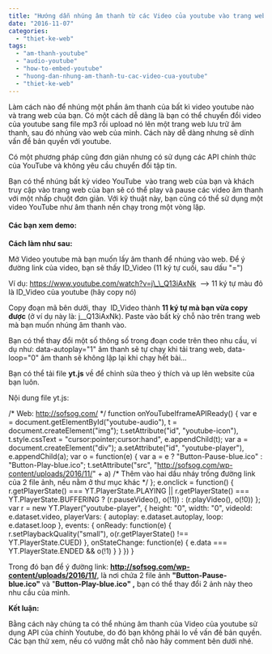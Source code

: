 ```yaml
---
title: "Hướng dẫn nhúng âm thanh từ các Video của youtube vào trang web."
date: "2016-11-07"
categories: 
  - "thiet-ke-web"
tags: 
  - "am-thanh-youtube"
  - "audio-youtube"
  - "how-to-embed-youtube"
  - "huong-dan-nhung-am-thanh-tu-cac-video-cua-youtube"
  - "thiet-ke-web"
---
```


Làm cách nào để nhúng một phần âm thanh của bất kì video youtube nào và trang web của bạn. Có một cách dễ dàng là bạn có thể chuyển đổi video của youtube sang file mp3 rồi upload nó lên một trang web lưu trữ âm thanh, sau đó nhúng vào web của mình. Cách này dễ dàng nhưng sẽ dính vấn đề bản quyền với youtube.

Có một phương pháp cũng đơn giản nhưng có sử dụng các API chính thức của YouTube và không yêu cầu chuyển đổi tập tin.

Bạn có thể nhúng bất kỳ video YouTube  vào trang web của bạn và khách truy cập vào trang web của bạn sẽ có thể play và pause các video âm thanh với một nhấp chuột đơn giản. Với kỹ thuật này, bạn cũng có thể sử dụng một video YouTube như âm thanh nền chạy trong một vòng lặp.

#### Các bạn xem demo:

<script src="https://www.youtube.com/iframe_api"></script>

<script src="http://sofsog.com/wp-content/uploads/2016/11/yt.js"></script>

**Cách làm như sau:**

Mở Video youtube mà bạn muốn lấy âm thanh để nhúng vào web. Để ý đường link của video, bạn sẽ thấy ID\_Video (11 ký tự cuối, sau dấu "=")

Ví dụ: https://www.youtube.com/watch?v=j\_\_Q13iAxNk  --> 11 ký tự màu đỏ là ID\_Video của youtube (hãy copy nó)

Copy đoạn mã bên dưới, thay  ID\_Video thành **11 ký tự mà bạn vừa copy được** (ở ví dụ này là: j\_\_Q13iAxNk). Paste vào bất kỳ chỗ nào trên trang web mà bạn muốn nhúng âm thanh vào.

<div data-video="ID\_Video"  
         data-autoplay="0"         
         data-loop="1"             
         id="youtube-audio">
  </div>
  <script src="https://www.youtube.com/iframe\_api"></script>
  <script src="http://sofsog.com/wp-content/uploads/2016/11/yt.js"></script>

Bạn có thể thay đổi một số thông số trong đoạn code trên theo nhu cầu, ví dụ như: data-autoplay="1" âm thanh sẽ tự chạy khi tải trang web, data-loop="0" âm thanh sẽ không lập lại khi chạy hết bài...

Bạn có thể tải file **yt.js** về để chỉnh sửa theo ý thích và up lên website của bạn luôn.

Nội dung file yt.js:

/\* 
  Web: http://sofsog.com/
\*/
function onYouTubeIframeAPIReady() {
    var e = document.getElementById("youtube-audio"),
        t = document.createElement("img");
    t.setAttribute("id", "youtube-icon"), t.style.cssText = "cursor:pointer;cursor:hand", e.appendChild(t);
    var a = document.createElement("div");
    a.setAttribute("id", "youtube-player"), e.appendChild(a);
    var o = function(e) {
        var a = e ? "Button-Pause-blue.ico" : "Button-Play-blue.ico"; 
        t.setAttribute("src", "http://sofsog.com/wp-content/uploads/2016/11/" + a) /\* Thêm vào hai dấu nháy trống đường link của 2 file ảnh, nếu nằm ở thư mục khác  \*/
    };
    e.onclick = function() {
        r.getPlayerState() === YT.PlayerState.PLAYING || r.getPlayerState() === YT.PlayerState.BUFFERING ? (r.pauseVideo(), o(!1)) : (r.playVideo(), o(!0))
    };
    var r = new YT.Player("youtube-player", {
        height: "0",
        width: "0",
        videoId: e.dataset.video,
        playerVars: {
            autoplay: e.dataset.autoplay,
            loop: e.dataset.loop
        },
        events: {
            onReady: function(e) {
                r.setPlaybackQuality("small"), o(r.getPlayerState() !== YT.PlayerState.CUED)
            },
            onStateChange: function(e) {
                e.data === YT.PlayerState.ENDED && o(!1)
            }
        }
    })
}

Trong đó bạn để ý đường link: **http://sofsog.com/wp-content/uploads/2016/11/**, là nơi chứa 2 file ảnh **"Button-Pause-blue.ico"** và "**Button-Play-blue.ico" ,** bạn có thể thay đổi 2 ảnh này theo nhu cầu của mình.

**Kết luận:**

Bằng cách này chúng ta có thể nhúng âm thanh của Video của youtube sử dụng API của chính Youtube, do đó bạn không phải lo về vấn đề bản quyền. Các bạn thử xem, nếu có vướng mắt chỗ nào hãy comment bên dưới nhé.
